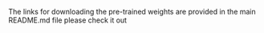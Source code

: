 The links for downloading the pre-trained weights are provided in the main README.md file please check it out
